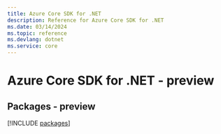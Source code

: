 ```yaml
---
title: Azure Core SDK for .NET
description: Reference for Azure Core SDK for .NET
ms.date: 03/14/2024
ms.topic: reference
ms.devlang: dotnet
ms.service: core
---
```

# Azure Core SDK for .NET - preview
## Packages - preview
[!INCLUDE [packages](core-index.md)]